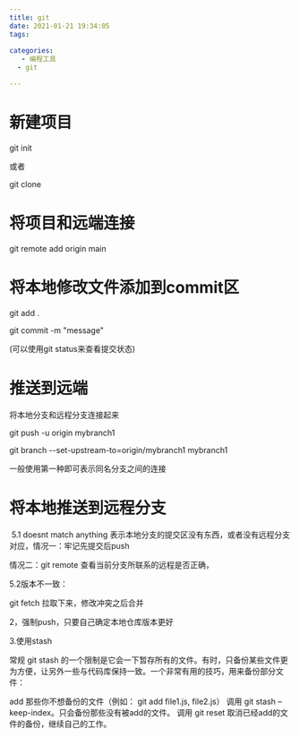 ```yaml
---
title: git
date: 2021-01-21 19:34:05
tags:
 
categories:
   - 编程工具
  - git

---
```




# 新建项目

git init

或者

git clone

# 将项目和远端连接

git remote add origin main

# 将本地修改文件添加到commit区

git add .

git commit -m "message"

(可以使用git status来查看提交状态)

# 推送到远端

将本地分支和远程分支连接起来

git push -u origin mybranch1 

git branch --set-upstream-to=origin/mybranch1 mybranch1

一般使用第一种即可表示同名分支之间的连接

# 将本地推送到远程分支

​    5.1 doesnt match anything 表示本地分支的提交区没有东西，或者没有远程分支对应，情况一：牢记先提交后push

情况二：git remote 查看当前分支所联系的远程是否正确，

  5.2版本不一致：

   git fetch 拉取下来，修改冲突之后合并

2，强制push，只要自己确定本地仓库版本更好

3.使用stash

常规 git stash 的一个限制是它会一下暂存所有的文件。有时，只备份某些文件更为方便，让另外一些与代码库保持一致。一个非常有用的技巧，用来备份部分文件：

add 那些你不想备份的文件（例如： git add file1.js, file2.js）
调用 git stash –keep-index。只会备份那些没有被add的文件。
调用 git reset 取消已经add的文件的备份，继续自己的工作。



